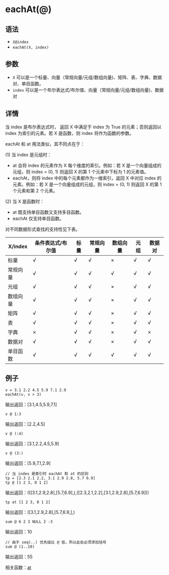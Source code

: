 # eachAt(@)

## 语法

* `X@index`
* `eachAt(X, index)`

## 参数

* `X` 可以是一个标量、向量（常规向量/元组/数组向量)、矩阵、表、字典、数据对、单目函数。
* `index` 可以是一个布尔表达式/布尔值、向量（常规向量/元组/数组向量)、数据对

## 详情

当 index 是布尔表达式时， 返回 X 中满足于 index 为 True 的元素；否则返回以 index 为索引的元素。若 X
是函数，则 index 将作为函数的参数。

eachAt 和 at 用法类似，其不同点在于：

(1) 当 index 是元组时：

* at 会将 index 的元素作为 X 每个维度的索引。例如：若 X 是一个向量组成的元组，则 index =
  (0, 1) 则返回 X 的第 1 个元素中下标为 1 的元素值。
* eachAt，则将 index 中的每个元素都作为一维索引，返回 X 中对应 index 的元素。例如：若 X
  是一个向量组成的元组，则 index = (0, 1) 则返回 X 的第 1 个元素和第 2 个元素。

(2) 当 X 是函数时：

* at 既支持单目函数又支持多目函数。
* eachAt 仅支持单目函数。

对不同数据形式查找的支持性见下表。

| X/index | 条件表达式/布尔值 | 标量 | 常规向量 | 数组向量 | 元组 | 数据对 |
| --- | --- | --- | --- | --- | --- | --- |
| 标量 | √ | √ | √ | × | √ | √ |
| 常规向量 | √ | √ | √ | √ | √ | √ |
| 元组 | √ | √ | √ | × | √ | √ |
| 数组向量 | √ | √ | √ | × | √ | √ |
| 矩阵 | √ | √ | √ | × | √ | √ |
| 表 | √ | √ | √ | × | √ | √ |
| 字典 | × | √ | √ | × | √ | × |
| 数据对 | √ | √ | √ | × | √ | √ |
| 单目函数 | √ | √ | √ | √ | √ | √ |

## 例子

```
v = 3.1 2.2 4.5 5.9 7.1 2.9
eachAt(v, v > 3)
```

输出返回：[3.1,4.5,5.9,7.1]

```
v @ 1:3
```

输出返回：[2.2,4.5]

```
v @ (:4)
```

输出返回：[3.1,2.2,4.5,5.9]

```
v @ (3:)
```

输出返回：[5.9,7.1,2.9]

```
// 当 index 是索引时 eachAt 和 at 的区别
tp = [2.3 2.1 2.2, 3.1 2.9 2.8, 5.7 6.9]
tp @ [1 2 3, 0 1 2]
```

输出返回：(([3.1,2.9,2.8],[5.7,6.9],),([2.3,2.1,2.2],[3.1,2.9,2.8],[5.7,6.9]))

```
tp at [1 2 3, 0 1 2]
```

输出返回：([3.1,2.9,2.8],[5.7,6.9,],)

```
sum @ 6 2 3 NULL 2 -3
```

输出返回：10

```
// 由于 seq(..) 优先级比 @ 低，所以此处必须添加括号
sum @ (1..10)
```

输出返回：55

相关函数：[at](at.html)


